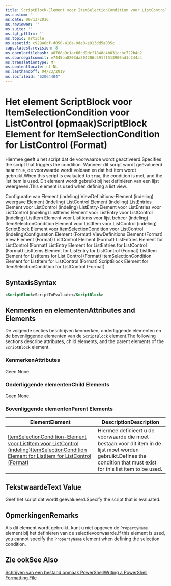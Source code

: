 ```yaml
---
title: ScriptBlock-Element voor ItemSelectionCondition voor ListControl (indeling) | Microsoft Docs
ms.custom: ''
ms.date: 09/13/2016
ms.reviewer: ''
ms.suite: ''
ms.tgt_pltfrm: ''
ms.topic: article
ms.assetid: c929a6df-d050-416a-9de0-e913dd5a035c
caps.latest.revision: 8
ms.openlocfilehash: a0768a9c1ac66cd9dcf1848c4b031ccbc722b4c2
ms.sourcegitcommit: e7445ba8203da304286c591ff513900ad1c244a4
ms.translationtype: MT
ms.contentlocale: nl-NL
ms.lasthandoff: 04/23/2019
ms.locfileid: "62064404"
---
```

# <a name="scriptblock-element-for-itemselectioncondition-for-listcontrol-format"></a><span data-ttu-id="fc827-102">Het element ScriptBlock voor ItemSelectionCondition voor ListControl (opmaak)</span><span class="sxs-lookup"><span data-stu-id="fc827-102">ScriptBlock Element for ItemSelectionCondition for ListControl (Format)</span></span>

<span data-ttu-id="fc827-103">Hiermee geeft u het script dat de voorwaarde wordt geactiveerd.</span><span class="sxs-lookup"><span data-stu-id="fc827-103">Specifies the script that triggers the condition.</span></span> <span data-ttu-id="fc827-104">Wanneer dit script wordt geëvalueerd naar `true`, de voorwaarde wordt voldaan en dat het item wordt gebruikt.</span><span class="sxs-lookup"><span data-stu-id="fc827-104">When this script is evaluated to `true`, the condition is met, and the list item is used.</span></span> <span data-ttu-id="fc827-105">Dit element wordt gebruikt bij het definiëren van een lijst weergeven.</span><span class="sxs-lookup"><span data-stu-id="fc827-105">This element is used when defining a list view.</span></span>

<span data-ttu-id="fc827-106">Configuratie van Element (indeling) ViewDefinitions-Element (indeling) weergave Element (indeling) ListControl Element (indeling) ListEntries Element voor ListControl (indeling) ListEntry-Element voor ListEntries voor ListControl (indeling) ListItems Element voor ListEntry voor ListControl (indeling) ListItem Element voor ListItems voor lijst beheer (indeling) ItemSelectionCondition Element voor ListItem voor ListControl (indeling) ScriptBlock Element voor ItemSelectionCondition voor ListControl (indeling)</span><span class="sxs-lookup"><span data-stu-id="fc827-106">Configuration Element (Format) ViewDefinitions Element (Format) View Element (Format) ListControl Element (Format) ListEntries Element for ListControl (Format) ListEntry Element for ListEntries for ListControl (Format) ListItems Element for ListEntry for ListControl (Format) ListItem Element for ListItems for List Control (Format) ItemSelectionCondition Element for ListItem for ListControl (Format) ScriptBlock Element for ItemSelectionCondition for ListControl  (Format)</span></span>

## <a name="syntax"></a><span data-ttu-id="fc827-107">Syntaxis</span><span class="sxs-lookup"><span data-stu-id="fc827-107">Syntax</span></span>

```xml
<ScriptBlock>ScriptToEvaluate</ScriptBlock>
```

## <a name="attributes-and-elements"></a><span data-ttu-id="fc827-108">Kenmerken en elementen</span><span class="sxs-lookup"><span data-stu-id="fc827-108">Attributes and Elements</span></span>

<span data-ttu-id="fc827-109">De volgende secties beschrijven kenmerken, onderliggende elementen en de bovenliggende elementen van de `ScriptBlock` element.</span><span class="sxs-lookup"><span data-stu-id="fc827-109">The following sections describe attributes, child elements, and the parent elements of the `ScriptBlock` element.</span></span>

### <a name="attributes"></a><span data-ttu-id="fc827-110">Kenmerken</span><span class="sxs-lookup"><span data-stu-id="fc827-110">Attributes</span></span>

<span data-ttu-id="fc827-111">Geen.</span><span class="sxs-lookup"><span data-stu-id="fc827-111">None.</span></span>

### <a name="child-elements"></a><span data-ttu-id="fc827-112">Onderliggende elementen</span><span class="sxs-lookup"><span data-stu-id="fc827-112">Child Elements</span></span>

<span data-ttu-id="fc827-113">Geen.</span><span class="sxs-lookup"><span data-stu-id="fc827-113">None.</span></span>

### <a name="parent-elements"></a><span data-ttu-id="fc827-114">Bovenliggende elementen</span><span class="sxs-lookup"><span data-stu-id="fc827-114">Parent Elements</span></span>

|<span data-ttu-id="fc827-115">Element</span><span class="sxs-lookup"><span data-stu-id="fc827-115">Element</span></span>|<span data-ttu-id="fc827-116">Description</span><span class="sxs-lookup"><span data-stu-id="fc827-116">Description</span></span>|
|-------------|-----------------|
|[<span data-ttu-id="fc827-117">ItemSelectionCondition-Element voor ListItem voor ListControl (indeling)</span><span class="sxs-lookup"><span data-stu-id="fc827-117">ItemSelectionCondition Element for ListItem for ListControl (Format)</span></span>](./itemselectioncondition-element-for-listitem-for-listcontrol-format.md)|<span data-ttu-id="fc827-118">Hiermee definieert u de voorwaarde die moet bestaan voor dit item in de lijst moet worden gebruikt.</span><span class="sxs-lookup"><span data-stu-id="fc827-118">Defines the condition that must exist for this list item to be used.</span></span>|

## <a name="text-value"></a><span data-ttu-id="fc827-119">Tekstwaarde</span><span class="sxs-lookup"><span data-stu-id="fc827-119">Text Value</span></span>

<span data-ttu-id="fc827-120">Geef het script dat wordt geëvalueerd.</span><span class="sxs-lookup"><span data-stu-id="fc827-120">Specify the script that is evaluated.</span></span>

## <a name="remarks"></a><span data-ttu-id="fc827-121">Opmerkingen</span><span class="sxs-lookup"><span data-stu-id="fc827-121">Remarks</span></span>

<span data-ttu-id="fc827-122">Als dit element wordt gebruikt, kunt u niet opgeven de `PropertyName` element bij het definiëren van de selectievoorwaarde.</span><span class="sxs-lookup"><span data-stu-id="fc827-122">If this element is used, you cannot specify the `PropertyName` element when defining the selection condition.</span></span>

## <a name="see-also"></a><span data-ttu-id="fc827-123">Zie ook</span><span class="sxs-lookup"><span data-stu-id="fc827-123">See Also</span></span>

[<span data-ttu-id="fc827-124">Schrijven van een bestand opmaak PowerShell</span><span class="sxs-lookup"><span data-stu-id="fc827-124">Writing a PowerShell Formatting File</span></span>](./writing-a-powershell-formatting-file.md)
